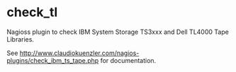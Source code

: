 check_tl
========

Nagioss plugin to check IBM System Storage TS3xxx and Dell TL4000 Tape Libraries.

See http://www.claudiokuenzler.com/nagios-plugins/check_ibm_ts_tape.php for documentation.
